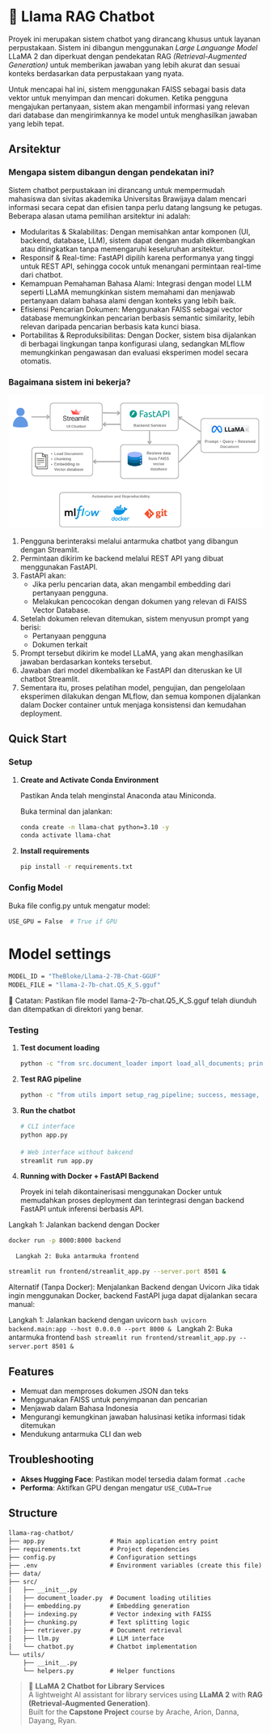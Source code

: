 # 🦙 Llama RAG Chatbot

Proyek ini merupakan sistem chatbot yang dirancang khusus untuk layanan perpustakaan. Sistem ini dibangun menggunakan _Large Languange Model_ LLaMA 2 dan diperkuat dengan pendekatan RAG _(Retrieval-Augmented Generation)_ untuk memberikan jawaban yang lebih akurat dan sesuai konteks berdasarkan data perpustakaan yang nyata.

Untuk mencapai hal ini, sistem menggunakan FAISS sebagai basis data vektor untuk menyimpan dan mencari dokumen. Ketika pengguna mengajukan pertanyaan, sistem akan mengambil informasi yang relevan dari database dan mengirimkannya ke model untuk menghasilkan jawaban yang lebih tepat.

## Arsitektur
### Mengapa sistem dibangun dengan pendekatan ini?
   Sistem chatbot perpustakaan ini dirancang untuk mempermudah mahasiswa dan sivitas akademika Universitas Brawijaya dalam mencari informasi secara cepat dan efisien tanpa perlu datang langsung ke petugas. Beberapa alasan utama pemilihan arsitektur ini adalah:
   - Modularitas & Skalabilitas: Dengan memisahkan antar komponen (UI, backend, database, LLM), sistem dapat dengan mudah dikembangkan atau ditingkatkan tanpa memengaruhi keseluruhan arsitektur.
   - Responsif & Real-time: FastAPI dipilih karena performanya yang tinggi untuk REST API, sehingga cocok untuk menangani permintaan real-time dari chatbot.
   - Kemampuan Pemahaman Bahasa Alami: Integrasi dengan model LLM seperti LLaMA memungkinkan sistem memahami dan menjawab pertanyaan dalam bahasa alami dengan konteks yang lebih baik.
   - Efisiensi Pencarian Dokumen: Menggunakan FAISS sebagai vector database memungkinkan pencarian berbasis semantic similarity, lebih relevan daripada pencarian berbasis kata kunci biasa.
   - Portabilitas & Reproduksibilitas: Dengan Docker, sistem bisa dijalankan di berbagai lingkungan tanpa konfigurasi ulang, sedangkan MLflow memungkinkan pengawasan dan evaluasi eksperimen model secara otomatis.

### Bagaimana sistem ini bekerja?
![Diagram Arsitektur](assets/diagram_binky.png)

1. Pengguna berinteraksi melalui antarmuka chatbot yang dibangun dengan Streamlit.
2. Permintaan dikirim ke backend melalui REST API yang dibuat menggunakan FastAPI.
3. FastAPI akan:
   - Jika perlu pencarian data, akan mengambil embedding dari pertanyaan pengguna.
   - Melakukan pencocokan dengan dokumen yang relevan di FAISS Vector Database.
5. Setelah dokumen relevan ditemukan, sistem menyusun prompt yang berisi:
   - Pertanyaan pengguna
   - Dokumen terkait
6. Prompt tersebut dikirim ke model LLaMA, yang akan menghasilkan jawaban berdasarkan konteks tersebut.
7. Jawaban dari model dikembalikan ke FastAPI dan diteruskan ke UI chatbot Streamlit.
8. Sementara itu, proses pelatihan model, pengujian, dan pengelolaan eksperimen dilakukan dengan MLflow, dan semua komponen dijalankan dalam Docker container untuk menjaga konsistensi dan kemudahan deployment.

## Quick Start
### Setup

1. **Create and Activate Conda Environment**
   
   Pastikan Anda telah menginstal Anaconda atau Miniconda.

   Buka terminal dan jalankan:
   ```bash
   conda create -n llama-chat python=3.10 -y
   conda activate llama-chat
   ```
   
3. **Install requirements**
   ```bash
   pip install -r requirements.txt
   ```

### Config Model
Buka file config.py untuk mengatur model:
```bash
USE_GPU = False  # True if GPU
```

# Model settings 
```bash
MODEL_ID = "TheBloke/Llama-2-7B-Chat-GGUF"
MODEL_FILE = "llama-2-7b-chat.Q5_K_S.gguf"
```
📌 Catatan: Pastikan file model llama-2-7b-chat.Q5_K_S.gguf telah diunduh dan ditempatkan di direktori yang benar.

### Testing

1. **Test document loading**
   ```bash
   python -c "from src.document_loader import load_all_documents; print(load_all_documents())"
   ```

2. **Test RAG pipeline**
   ```bash
   python -c "from utils import setup_rag_pipeline; success, message, vectorstore = setup_rag_pipeline(); print(message)"
   ```

3. **Run the chatbot**
   ```bash
   # CLI interface
   python app.py
   
   # Web interface without bakcend
   streamlit run app.py
   ```
3. **Running with Docker + FastAPI Backend**

   Proyek ini telah dikontainerisasi menggunakan Docker untuk memudahkan proses deployment dan terintegrasi dengan backend FastAPI untuk inferensi berbasis API.

Langkah 1: Jalankan backend dengan Docker
   ```bash
   docker run -p 8000:8000 backend
   ```

      Langkah 2: Buka antarmuka frontend
   ```bash
   streamlit run frontend/streamlit_app.py --server.port 8501 &
   ```
   Alternatif (Tanpa Docker): Menjalankan Backend dengan Uvicorn
   Jika tidak ingin menggunakan Docker, backend FastAPI juga dapat dijalankan secara manual:

   Langkah 1: Jalankan backend dengan uvicorn
      ```bash
      uvicorn backend.main:app --host 0.0.0.0 --port 8000 &
      ```
      Langkah 2: Buka antarmuka frontend
      ```bash
      streamlit run frontend/streamlit_app.py --server.port 8501 &
      ```
## Features

- Memuat dan memproses dokumen JSON dan teks
- Menggunakan FAISS untuk penyimpanan dan pencarian
- Menjawab dalam Bahasa Indonesia
- Mengurangi kemungkinan jawaban halusinasi ketika informasi tidak ditemukan
- Mendukung antarmuka CLI dan web

## Troubleshooting

- **Akses Hugging Face**: Pastikan model tersedia dalam format `.cache`
- **Performa**: Aktifkan GPU dengan mengatur `USE_CUDA=True`

## Structure

```
llama-rag-chatbot/
├── app.py                  # Main application entry point
├── requirements.txt        # Project dependencies
├── config.py               # Configuration settings
├── .env                    # Environment variables (create this file)
├── data/
├── src/
│   ├── __init__.py
│   ├── document_loader.py  # Document loading utilities
│   ├── embedding.py        # Embedding generation
│   ├── indexing.py         # Vector indexing with FAISS
│   ├── chunking.py         # Text splitting logic
│   ├── retriever.py        # Document retrieval
│   ├── llm.py              # LLM interface
│   └── chatbot.py          # Chatbot implementation
└── utils/
    ├── __init__.py
    └── helpers.py          # Helper functions
```



> 🦙 **LLaMA 2 Chatbot for Library Services**  
> A lightweight AI assistant for library services using **LLaMA 2** with **RAG (Retrieval-Augmented Generation)**.  
> Built for the **Capstone Project** course by Arache, Arion, Danna, Dayang, Ryan.
